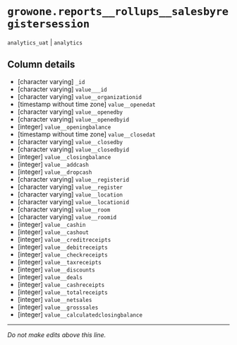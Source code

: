 # `growone.reports__rollups__salesbyregistersession`
`analytics_uat` | `analytics`

## Column details
* [character varying] `_id`
* [character varying] `value___id`
* [character varying] `value__organizationid`
* [timestamp without time zone] `value__openedat`
* [character varying] `value__openedby`
* [character varying] `value__openedbyid`
* [integer]   `value__openingbalance`
* [timestamp without time zone] `value__closedat`
* [character varying] `value__closedby`
* [character varying] `value__closedbyid`
* [integer]   `value__closingbalance`
* [integer]   `value__addcash`
* [integer]   `value__dropcash`
* [character varying] `value__registerid`
* [character varying] `value__register`
* [character varying] `value__location`
* [character varying] `value__locationid`
* [character varying] `value__room`
* [character varying] `value__roomid`
* [integer]   `value__cashin`
* [integer]   `value__cashout`
* [integer]   `value__creditreceipts`
* [integer]   `value__debitreceipts`
* [integer]   `value__checkreceipts`
* [integer]   `value__taxreceipts`
* [integer]   `value__discounts`
* [integer]   `value__deals`
* [integer]   `value__cashreceipts`
* [integer]   `value__totalreceipts`
* [integer]   `value__netsales`
* [integer]   `value__grosssales`
* [integer]   `value__calculatedclosingbalance`

-------------------------------------------------------------------------------
*Do not make edits above this line.*
